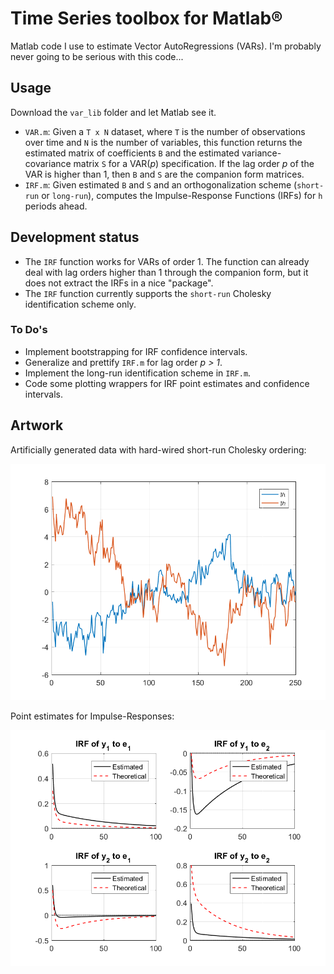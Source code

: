 # Time Series toolbox for Matlab&reg;
Matlab code I use to estimate Vector AutoRegressions (VARs).
I'm probably never going to be serious with this code...


## Usage

Download the `var_lib` folder and let Matlab see it.

* `VAR.m`:
  Given a `T x N` dataset, where `T` is the number of observations over time and `N` is the number of variables, this function returns the estimated matrix of coefficients `B` and the estimated variance-covariance matrix `S` for a VAR(_p_) specification.
  If the lag order _p_ of the VAR is higher than 1, then `B` and `S` are the companion form matrices.
* `IRF.m`:
  Given estimated `B` and `S` and an orthogonalization scheme (`short-run` or `long-run`), computes the Impulse-Response Functions (IRFs) for `h` periods ahead.


## Development status

* The `IRF` function works for VARs of order 1.
  The function can already deal with lag orders higher than 1 through the companion form, but it does not extract the IRFs in a nice "package".
* The `IRF` function currently supports the `short-run` Cholesky identification scheme only.


### To Do's

* Implement bootstrapping for IRF confidence intervals.
* Generalize and prettify `IRF.m` for lag order _p > 1_.
* Implement the long-run identification scheme in `IRF.m`.
* Code some plotting wrappers for IRF point estimates and confidence intervals.


## Artwork

Artificially generated data with hard-wired short-run Cholesky ordering:

![Sample realizations](./samples.png)

Point estimates for Impulse-Responses:

![IRFs](./irfs.png)
